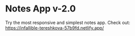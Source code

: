 # Notes App v-2.0

Try the most responsive and simplest notes app.
Check out: https://infallible-tereshkova-57b9fd.netlify.app/
 
